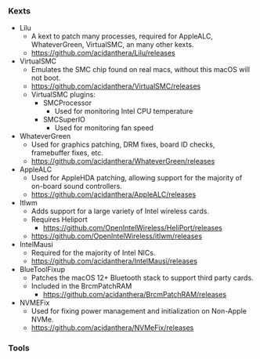 ### Kexts
- Lilu
	- A kext to patch many processes, required for AppleALC, WhateverGreen, VirtualSMC, an many other kexts.
	- https://github.com/acidanthera/Lilu/releases
- VirtualSMC
	- Emulates the SMC chip found on real macs, without this macOS will not boot.
	- https://github.com/acidanthera/VirtualSMC/releases
	- VirtualSMC plugins:
		- SMCProcessor
			- Used for monitoring Intel CPU temperature
		- SMCSuperIO
			- Used for monitoring fan speed
- WhateverGreen
	- Used for graphics patching, DRM fixes, board ID checks, framebuffer fixes, etc.
	- https://github.com/acidanthera/WhateverGreen/releases
- AppleALC
	- Used for AppleHDA patching, allowing support for the majority of on-board sound controllers.
	- https://github.com/acidanthera/AppleALC/releases
- Itlwm
	- Adds support for a large variety of Intel wireless cards.
	- Requires Heliport
		- https://github.com/OpenIntelWireless/HeliPort/releases
	- https://github.com/OpenIntelWireless/itlwm/releases
- IntelMausi
	- Required for the majority of Intel NICs.
	- https://github.com/acidanthera/IntelMausi/releases
- BlueToolFixup
	- Patches the macOS 12+ Bluetooth stack to support third party cards.
	- Included in the BrcmPatchRAM
		- https://github.com/acidanthera/BrcmPatchRAM/releases
- NVMEFix
	- Used for fixing power management and initialization on Non-Apple NVMe.
	- https://github.com/acidanthera/NVMeFix/releases

### Tools
